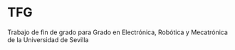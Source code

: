 # TFG
Trabajo de fin de grado para Grado en Electrónica, Robótica y Mecatrónica de la Universidad de Sevilla
